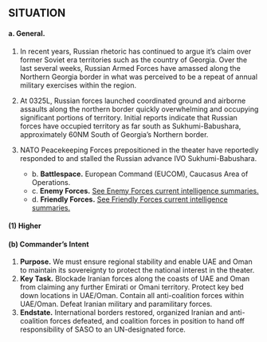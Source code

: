 ## SITUATION

#### a.	General.  

1. In recent years, Russian rhetoric has continued to argue it’s claim over former Soviet era territories such as the country of Georgia. Over the last several weeks, Russian Armed Forces have amassed along the Northern Georgia border in what was perceived to be a repeat of annual military exercises within the region.

2. At 0325L, Russian forces launched coordinated ground and airborne assaults along the northern border quickly overwhelming and occupying significant portions of territory. Initial reports indicate that Russian forces have occupied territory as far south as Sukhumi-Babushara, approximately 60NM South of Georgia’s Northern border.

3. NATO Peacekeeping Forces prepositioned in the theater have reportedly responded to and stalled the Russian advance IVO Sukhumi-Babushara.

    - b.  **Battlespace.**  European Command (EUCOM), Caucasus Area of Operations.
    - c.  **Enemy Forces.**  [See Enemy Forces current intelligence summaries.](Enemy_Forces.md)
    - d.  **Friendly Forces.**  [See Friendly Forces current intelligence summaries.](Friendly_Forces.md)

#### (1) Higher

#### (b) Commander’s Intent

1. **Purpose.**  We must ensure regional stability and enable UAE and Oman to maintain its sovereignty to protect the national interest in the theater.
2. **Key Task.**  Blockade Iranian forces along the coasts of UAE and Oman from claiming any further Emirati or Omani territory.  Protect key bed down locations in UAE/Oman.  Contain all anti-coalition forces within UAE/Oman.  Defeat Iranian military and paramilitary forces.
3. **Endstate.**  International borders restored, organized Iranian and anti-coalition forces defeated, and coalition forces in position to hand off responsibility of SASO to an UN-designated force.

